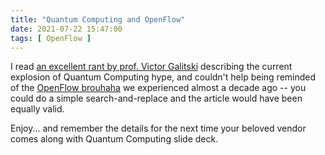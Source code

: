 ```yaml
---
title: "Quantum Computing and OpenFlow"
date: 2021-07-22 15:47:00
tags: [ OpenFlow ]
---
```

I read [an excellent rant by prof. Victor Galitski](https://www.linkedin.com/pulse/quantum-computing-hype-bad-science-victor-galitski-1c) describing the current explosion of Quantum Computing hype, and couldn't help being reminded of the [OpenFlow brouhaha](/2011/03/open-networking-foundation-fabric.html) we experienced almost a decade ago -- you could do a simple search-and-replace and the article would have been equally valid.

Enjoy... and remember the details for the next time your beloved vendor comes along with Quantum Computing slide deck.